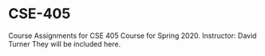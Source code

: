 # CSE-405
Course Assignments for CSE 405 Course for Spring 2020. Instructor: David Turner
They will be included here.
